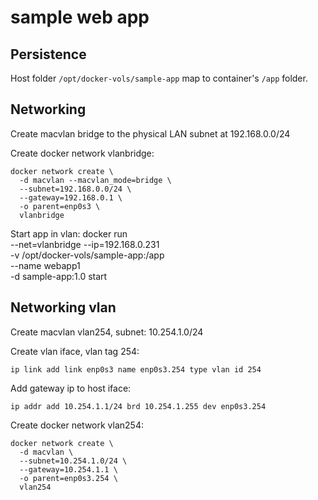 # sample web app


## Persistence

Host folder `/opt/docker-vols/sample-app` map to container's `/app` folder.


## Networking

Create macvlan bridge to the physical LAN subnet at 192.168.0.0/24
	
Create docker network vlanbridge:	

	docker network create \
	  -d macvlan --macvlan_mode=bridge \
	  --subnet=192.168.0.0/24 \
	  --gateway=192.168.0.1 \
	  -o parent=enp0s3 \
	  vlanbridge


Start app in vlan:
	docker run \
	  --net=vlanbridge --ip=192.168.0.231 \
	  -v /opt/docker-vols/sample-app:/app \
	  --name webapp1 \
	  -d sample-app:1.0 start


## Networking vlan

Create macvlan vlan254, subnet: 10.254.1.0/24

Create vlan iface, vlan tag 254:

	ip link add link enp0s3 name enp0s3.254 type vlan id 254
	
Add gateway ip to host iface:

	ip addr add 10.254.1.1/24 brd 10.254.1.255 dev enp0s3.254

Create docker network vlan254:	

	docker network create \
	  -d macvlan \
	  --subnet=10.254.1.0/24 \
	  --gateway=10.254.1.1 \
	  -o parent=enp0s3.254 \
	  vlan254

